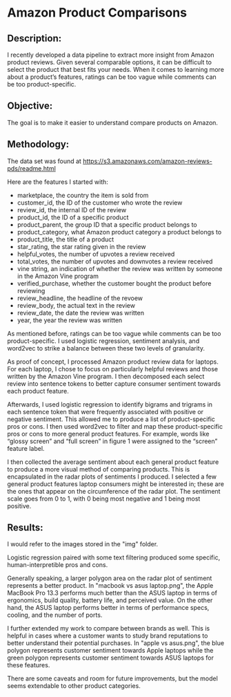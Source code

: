 # Amazon Product Comparisons

## Description: 
I recently developed a data pipeline to extract more insight from Amazon product reviews. Given several comparable options, it can be difficult to select the product that best fits your needs. When it comes to learning more about a product’s features, ratings can be too vague while comments can be too product-specific. 

## Objective: 
The goal is to make it easier to understand compare products on Amazon.

## Methodology: 
The data set was found at https://s3.amazonaws.com/amazon-reviews-pds/readme.html

Here are the features I started with:
- marketplace, the country the item is sold from 
- customer_id, the ID of the customer who wrote the review
- review_id, the internal ID of the review
- product_id, the ID of a specific product
- product_parent, the group ID that a specific product belongs to
- product_category, what Amazon product category a product belongs to
- product_title, the title of a product
- star_rating, the star rating given in the review
- helpful_votes, the number of upvotes a review received
- total_votes, the number of upvotes and downvotes a review received
- vine string, an indication of whether the review was written by someone in the Amazon Vine program
- verified_purchase, whether the customer bought the product before reviewing
- review_headline, the headline of the revoew
- review_body, the actual text in the review 
- review_date, the date the review was written
- year, the year the review was written

As mentioned before, ratings can be too vague while comments can be too product-specific. I used logistic regression, sentiment analysis, and word2vec to strike a balance between these two levels of granularity. 

As proof of concept, I processed Amazon product review data for laptops. For each laptop, I chose to focus on particularly helpful reviews and those written by the Amazon Vine program. I then decomposed each select review into sentence tokens to better capture consumer sentiment towards each product feature. 

Afterwards, I used logistic regression to identify bigrams and trigrams in each sentence token that were frequently associated with positive or negative sentiment. This allowed me to produce a list of product-specific pros or cons. I then used word2vec to filter and map these product-specific pros or cons to more general product features. For example, words like “glossy screen” and “full screen” in figure 1 were assigned to the “screen” feature label. 

I then collected the average sentiment about each general product feature to produce a more visual method of comparing products. This is encapsulated in the radar plots of sentiments I produced. I selected a few general product features laptop consumers might be interested in; these are the ones that appear on the circumference of the radar plot. The sentiment scale goes from 0 to 1, with 0 being most negative and 1 being most positive. 


## Results: <br>
I would refer to the images stored in the "img" folder.

Logistic regression paired with some text filtering produced some specific, human-interpretible pros and cons.

Generally speaking, a larger polygon area on the radar plot of sentiment represents a better product. In "macbook vs asus laptop.png", the Apple MacBook Pro 13.3 performs much better than the ASUS laptop in terms of ergonomics, build quality, battery life, and perceived value. On the other hand, the ASUS laptop performs better in terms of performance specs, cooling, and the number of ports.  

I further extended my work to compare between brands as well. This is helpful in cases where a customer wants to study brand reputations to better understand their potential purchases. In "apple vs asus.png", the blue polygon represents customer sentiment towards Apple laptops while the green polygon represents customer sentiment towards ASUS laptops for these features.

There are some caveats and room for future improvements, but the model seems extendable to other product categories.
